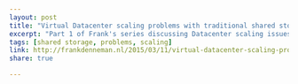 ```yaml
---
layout: post
title: "Virtual Datacenter scaling problems with traditional shared storage - Part 1 - Intro"
excerpt: "Part 1 of Frank's series discussing Datacenter scaling issues with traditional shared storage."
tags: [shared storage, problems, scaling]
link: http://frankdenneman.nl/2015/03/11/virtual-datacenter-scaling-problems-with-traditional-shared-storage/  
share: true

---
```


